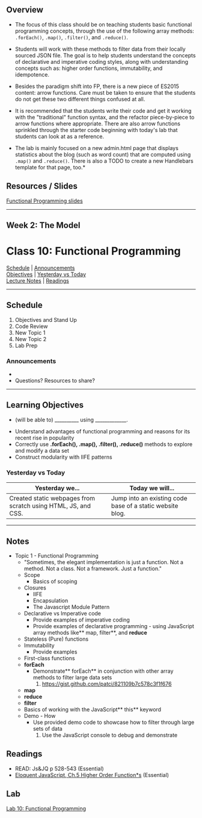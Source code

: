 ## Overview
<!-- Provide a general overview of the daily concepts and processes that will be covered in lectures and labs -->

- The focus of this class should be on teaching students basic functional programming concepts, through the use of the following array methods: `.forEach()`, `.map()`, `.filter()`, and `.reduce()`.

- Students will work with these methods to filter data from their locally sourced JSON file. The goal is to help students understand the concepts of declarative and imperative coding styles, along with understanding concepts such as: higher order functions, immutability, and idempotence.

- Besides the paradigm shift into FP, there is a new piece of ES2015 content: arrow functions. Care must be taken to ensure that the students do not get these two different things confused at all.

- It is recommended that the students write their code and get it working with the "traditional" function syntax, and the refactor piece-by-piece to arrow functions where appropriate. There are also arrow functions sprinkled through the starter code beginning with today's lab that students can look at as a reference.

- The lab is mainly focused on a new admin.html page that displays statistics about the blog (such as word count) that are computed using `.map()` and `.reduce()`. There is also a TODO to create a new Handlebars template for that page, too.*

## Resources / Slides
<!-- Provide any links to external slides or other resources that will support the delivery of content. These can also be student-facing docs! -->

[Functional Programming slides](https://www.icloud.com/keynote/0008gukr3pj2ZZ7pGb1bZudeQ#Code_301_-_Class_7)

---


## **Week 2: The Model**
# Class 10: Functional Programming

[Schedule](#schedule) | [Announcements](#announcements) </br>
[Objectives](#learning-objectives) | [Yesterday vs Today](#yesterday-vs-today) </br>
[Lecture Notes](#notes) | [Readings](#readings)


<hr></hr>

## Schedule
1. Objectives and Stand Up
1. Code Review
1. New Topic 1
1. New Topic 2
1. Lab Prep

### Announcements
* 
* Questions? Resources to share?

<hr></hr>

## Learning Objectives
- (will be able to) __________ using _____________.
* Understand advantages of functional programming and reasons for its recent rise in popularity
* Correctly use **.forEach(), .map(), .filter(), .reduce()** methods to explore and modify a data set
* Construct modularity with IIFE patterns


### Yesterday vs Today
| Yesterday we... | Today we will... |
| --------------- | ---------------- |
| Created static webpages from scratch using HTML, JS, and CSS. | Jump into an existing code base of a static website blog. |

<hr></hr>

## Notes
* Topic 1 - Functional Programming
    * "Sometimes, the elegant implementation is just a function.  Not a method.  Not a class.  Not a framework.  Just a function."
    * Scope
        * Basics of scoping
    * Closures
        * IIFE
        * Encapsulation
        * The Javascript Module Pattern
    * Declarative vs Imperative code
        * Provide examples of imperative coding
        * Provide examples of declarative programming - using JavaScript array methods like** map, filter**, and **reduce**
    * Stateless (Pure) functions
    * Immutability
        * Provide examples
    * First-class functions
    * **forEach**
        * Demonstrate** forEach** in conjunction with other array methods to filter large data sets
            1. https://gist.github.com/patci/821109b7c578c3f1f676
    * **map**
    * **reduce**
    * **filter**
    * Basics of working with the JavaScript** this** keyword
    * Demo - How
        * Use provided demo code to showcase how to filter through large sets of data
            1. Use the JavaScript console to debug and demonstrate


## Readings

* READ: Js&JQ p 528-543 (Essential)
* [Eloquent JavaScript, Ch.5 Higher Order Function*s](http://eloquentjavascript.net/05_higher_order.html) (Essential)

## Lab
<!-- Provide a link to the daily lab README in the Labs directory, and review this document as part of the lecture -->
[Lab 10: Functional Programming](../../labs/10-functional-programming/README.md)
